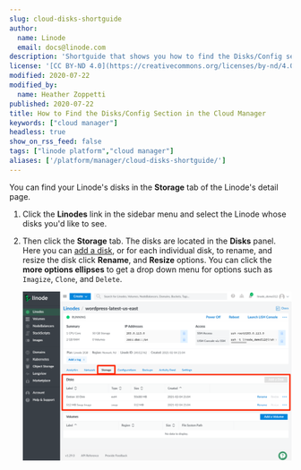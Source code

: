 ```yaml
---
slug: cloud-disks-shortguide
author:
  name: Linode
  email: docs@linode.com
description: 'Shortguide that shows you how to find the Disks/Config section of the Cloud Manager.'
license: '[CC BY-ND 4.0](https://creativecommons.org/licenses/by-nd/4.0)'
modified: 2020-07-22
modified_by:
  name: Heather Zoppetti
published: 2020-07-22
title: How to Find the Disks/Config Section in the Cloud Manager
keywords: ["cloud manager"]
headless: true
show_on_rss_feed: false
tags: ["linode platform","cloud manager"]
aliases: ['/platform/manager/cloud-disks-shortguide/']
---
```


You can find your Linode's disks in the **Storage** tab of the Linode's detail page.

1.  Click the **Linodes** link in the sidebar menu and select the Linode whose disks you'd like to see.

1.  Then click the **Storage** tab. The disks are located in the **Disks** panel. Here you can [add a disk](/docs/platform/disk-images/disk-images-and-configuration-profiles/#disks), or for each individual disk, to rename, and resize the disk click **Rename**, and **Resize** options. You can click the **more options ellipses** to get a drop down menu for options such as `Imagize`, `Clone`, and `Delete`. 

    ![Location of Cloud Manager Disks](classic-to-cloud-cloud-manager-disks.png "Location of Cloud Manager Disks")

